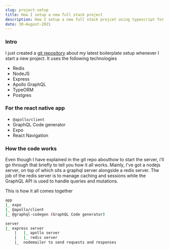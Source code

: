 ```yaml
---
slug: project-setup
title: How I setup a new full stack project
description: How I setup a new full stack projcet using typescript for the server and the react native app.
date: 30-August-2021
---
```


### Intro

I just created a [git repository](https://github.com/japrozs/ts-project-setup) about my latest boilerplate setup whenever I start a new project. It uses the following technologies

-   Redis
-   NodeJS
-   Express
-   Apollo GraphQL
-   TypeORM
-   Postgres

### For the react native app

-   `@apollo/client`
-   GraphQL Code generator
-   Expo
-   React Navigation

### How the code works

Even though I have explained in the git repo abouthow to start the server, i'll go through that briefly to tell you how it all works. Mainly, I've got a nodejs server, on top of which sits a graphql server alongside a redis server. The job of the redis server is to manage caching and sessions while the GraphQL API is used to handle queries and mutations.

This is how it all comes together

```bash
app
|_ expo
|_ @apollo/client
|_ @graphql-codegen (GraphQL Code generator)

server
|_ express server
	|	|_ apollo server
	|	|_ redis server
	|_  nodemailer to send requests and responses
```
